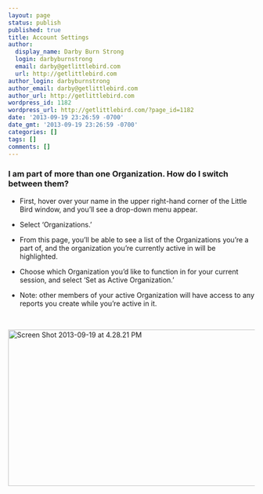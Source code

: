 ```yaml
---
layout: page
status: publish
published: true
title: Account Settings
author:
  display_name: Darby Burn Strong
  login: darbyburnstrong
  email: darby@getlittlebird.com
  url: http://getlittlebird.com
author_login: darbyburnstrong
author_email: darby@getlittlebird.com
author_url: http://getlittlebird.com
wordpress_id: 1182
wordpress_url: http://getlittlebird.com/?page_id=1182
date: '2013-09-19 23:26:59 -0700'
date_gmt: '2013-09-19 23:26:59 -0700'
categories: []
tags: []
comments: []
---
```

<h3 dir="ltr">I am part of more than one Organization. How do I switch between them?</h3>
<ul>
<li dir="ltr">
<p dir="ltr">First, hover over your name in the upper right-hand corner of the Little Bird window, and you’ll see a drop-down menu appear.</p>
</li>
<li dir="ltr">
<p dir="ltr">Select ‘Organizations.’</p>
</li>
<li dir="ltr">
<p dir="ltr">From this page, you’ll be able to see a list of the Organizations you’re a part of, and the organization you’re currently active in will be highlighted.</p>
</li>
<li dir="ltr">
<p dir="ltr">Choose which Organization you’d like to function in for your current session, and select ‘Set as Active Organization.’</p>
</li>
<li dir="ltr">
<p dir="ltr">Note: other members of your active Organization will have access to any reports you create while you’re active in it.</p>
</li>
</ul>
<p>&nbsp;</p>
<p><a href="http://getlittlebird.com/wp-content/uploads/2013/09/Screen-Shot-2013-09-19-at-4.28.21-PM.png"><img class="aligncenter size-full wp-image-1185" alt="Screen Shot 2013-09-19 at 4.28.21 PM" src="http://getlittlebird.com/wp-content/uploads/2013/09/Screen-Shot-2013-09-19-at-4.28.21-PM.png" width="681" height="319" /></a></p>
